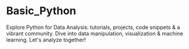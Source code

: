# Basic_Python
Explore Python for Data Analysis: tutorials, projects, code snippets &amp; a vibrant community. Dive into data manipulation, visualization &amp; machine learning. Let's analyze together!
